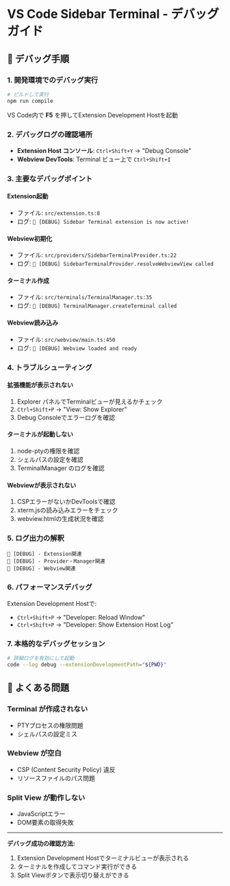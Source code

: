 # VS Code Sidebar Terminal - デバッグガイド

## 🔧 デバッグ手順

### 1. 開発環境でのデバッグ実行

```bash
# ビルドして実行
npm run compile
```

VS Code内で **F5** を押してExtension Development Hostを起動

### 2. デバッグログの確認場所

- **Extension Host コンソール**: `Ctrl+Shift+Y` → "Debug Console"
- **Webview DevTools**: Terminal ビュー上で `Ctrl+Shift+I`

### 3. 主要なデバッグポイント

#### Extension起動
- ファイル: `src/extension.ts:8`
- ログ: `🚀 [DEBUG] Sidebar Terminal extension is now active!`

#### Webview初期化
- ファイル: `src/providers/SidebarTerminalProvider.ts:22`
- ログ: `🔧 [DEBUG] SidebarTerminalProvider.resolveWebviewView called`

#### ターミナル作成
- ファイル: `src/terminals/TerminalManager.ts:35`
- ログ: `🔧 [DEBUG] TerminalManager.createTerminal called`

#### Webview読み込み
- ファイル: `src/webview/main.ts:450`
- ログ: `🎯 [DEBUG] Webview loaded and ready`

### 4. トラブルシューティング

#### 拡張機能が表示されない
1. Explorer パネルでTerminalビューが見えるかチェック
2. `Ctrl+Shift+P` → "View: Show Explorer"
3. Debug Consoleでエラーログを確認

#### ターミナルが起動しない
1. node-ptyの権限を確認
2. シェルパスの設定を確認
3. TerminalManager のログを確認

#### Webviewが表示されない
1. CSPエラーがないかDevToolsで確認
2. xterm.jsの読み込みエラーをチェック
3. webview.htmlの生成状況を確認

### 5. ログ出力の解釈

```
🚀 [DEBUG] - Extension関連
🔧 [DEBUG] - Provider・Manager関連  
🎯 [DEBUG] - Webview関連
```

### 6. パフォーマンスデバッグ

Extension Development Hostで:
- `Ctrl+Shift+P` → "Developer: Reload Window"
- `Ctrl+Shift+P` → "Developer: Show Extension Host Log"

### 7. 本格的なデバッグセッション

```bash
# 詳細ログを有効にして起動
code --log debug --extensionDevelopmentPath="${PWD}"
```

## 🐛 よくある問題

### Terminal が作成されない
- PTYプロセスの権限問題
- シェルパスの設定ミス

### Webview が空白
- CSP (Content Security Policy) 違反
- リソースファイルのパス問題

### Split View が動作しない
- JavaScriptエラー
- DOM要素の取得失敗

---

**デバッグ成功の確認方法:**
1. Extension Development Hostでターミナルビューが表示される
2. ターミナルを作成してコマンド実行ができる
3. Split Viewボタンで表示切り替えができる